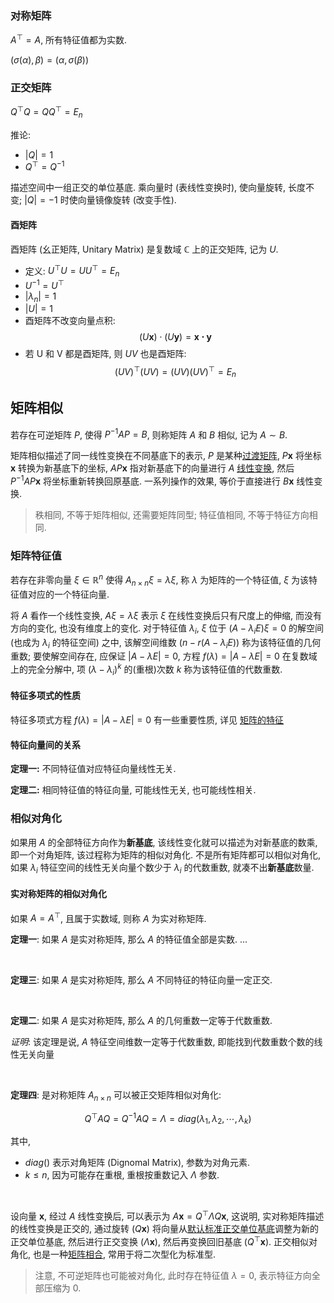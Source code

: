 ### 对称矩阵

$A^{\top}=A$, 所有特征值都为实数.

$(\sigma(\alpha),\beta)=(\alpha, \sigma(\beta))$

### 正交矩阵

$Q^{\top}Q=QQ^{\top}=E_{n}$

推论:
- $\vert Q\vert =1$
- $Q^{\top}=Q^{-1}$

描述空间中一组正交的单位基底. 乘向量时 (表线性变换时), 使向量旋转, 长度不变; $\vert Q\vert=-1$ 时使向量镜像旋转 (改变手性).

#### 酉矩阵

酉矩阵 (幺正矩阵, Unitary Matrix) 是复数域 $\mathbb{C}$ 上的正交矩阵, 记为 $U$.

- 定义: $U^{\top}U=UU^{\top} =E_{n}$
- $U^{-1}=U^{\top}$
- $|\lambda_{n}|=1$
- $|U|=1$
- 酉矩阵不改变向量点积: $$(U\mathbf{x})\cdot(U\mathbf{y})=\mathbf{x\cdot y}$$
- 若 U 和 V 都是酉矩阵, 则 $UV$ 也是酉矩阵: $$(UV)^{\top}(UV)=(UV)(UV)^{\top}=E_{n}$$

## 矩阵相似

若存在可逆矩阵 $P$, 使得 $P^{-1}AP=B$, 则称矩阵 $A$ 和 $B$ 相似, 记为 $A\sim B$.

矩阵相似描述了同一线性变换在不同基底下的表示, $P$ 是某种[过渡矩阵](空间基底变换.md), $P\mathbf{x}$ 将坐标 $\mathbf{x}$ 转换为新基底下的坐标, $AP\mathbf{x}$ 指对新基底下的向量进行 $A$ [线性变换](线性变换.md), 然后 $P^{-1}AP\mathbf{x}$ 将坐标重新转换回原基底. 一系列操作的效果, 等价于直接进行 $B\mathbf{x}$ 线性变换.

> 秩相同, 不等于矩阵相似, 还需要矩阵同型; 特征值相同, 不等于特征方向相同.

### 矩阵特征值

若存在非零向量 $\xi\in\mathbb{R}^{n}$ 使得 $A_{n\times n}\xi=\lambda\xi$, 称 $\lambda$ 为矩阵的一个特征值, $\xi$ 为该特征值对应的一个特征向量.

将 $A$ 看作一个线性变换, $A\xi=\lambda\xi$ 表示 $\xi$ 在线性变换后只有尺度上的伸缩, 而没有方向的变化, 也没有维度上的变化. 对于特征值 $\lambda_{i}$, $\xi$ 位于 $(A-\lambda_{i}E)\xi=0$ 的解空间 (也成为 $\lambda_{i}$ 的特征空间) 之中, 该解空间维数 ($n-r(A-\lambda_{i}E)$) 称为该特征值的几何重数; 要使解空间存在, 应保证 $\vert A-\lambda E\vert=0$, 方程 $f(\lambda)=\vert A-\lambda E\vert=0$ 在复数域上的完全分解中, 项 $(\lambda-\lambda_{i})^{k}$ 的(重根)次数 $k$ 称为该特征值的代数重数.

#### 特征多项式的性质

特征多项式方程 $f(\lambda)=\vert A-\lambda E\vert=0$ 有一些重要性质, 详见 [矩阵的特征](矩阵的特征.md)

#### 特征向量间的关系

**定理一:** 不同特征值对应特征向量线性无关.

**定理二:** 相同特征值的特征向量, 可能线性无关, 也可能线性相关.

### 相似对角化

如果用 $A$ 的全部特征方向作为**新基底**, 该线性变化就可以描述为对新基底的数乘, 即一个对角矩阵, 该过程称为矩阵的相似对角化. 不是所有矩阵都可以相似对角化, 如果 $\lambda_{i}$ 特征空间的线性无关向量个数少于 $\lambda_{i}$ 的代数重数, 就凑不出**新基底**数量.

#### 实对称矩阵的相似对角化

如果 $A=A^{\top}$, 且属于实数域, 则称 $A$ 为实对称矩阵.

**定理一**: 如果 $A$ 是实对称矩阵, 那么 $A$ 的特征值全部是实数.
...

<br>

**定理三**: 如果 $A$ 是实对称矩阵, 那么 $A$ 不同特征的特征向量一定正交.

<br>

**定理二**: 如果 $A$ 是实对称矩阵, 那么 $A$ 的几何重数一定等于代数重数.

*证明*: 该定理是说, $A$ 特征空间维数一定等于代数重数, 即能找到代数重数个数的线性无关向量

<br>

**定理四**: 是对称矩阵 $A_{n\times n}$ 可以被正交矩阵相似对角化:

$$Q^{\top}AQ=Q^{-1}AQ=\Lambda=diag(\lambda_{1},\lambda_{2},\cdots,\lambda_{k})$$

其中, 
- $diag()$ 表示对角矩阵 (Dignomal Matrix), 参数为对角元素.
- $k\le n$, 因为可能存在重根, 重根按重数记入 $\Lambda$ 参数.

<br>

设向量 $\mathbf{x}$, 经过 $A$ 线性变换后, 可以表示为 $A\mathbf{x}=Q^{\top}\Lambda Q\mathbf{x}$, 这说明, 实对称矩阵描述的线性变换是正交的, 通过旋转 ($Q\mathbf{x}$) 将向量从[默认标准正交单位基底](空间基底变换.md)调整为新的正交单位基底, 然后进行正交变换 ($\Lambda\mathbf{x}$), 然后再变换回旧基底 ($Q^{\top}\mathbf{x}$). 正交相似对角化, 也是一种[矩阵相合](矩阵相合.md), 常用于将二次型化为标准型.

> 注意, 不可逆矩阵也可能被对角化, 此时存在特征值 $\lambda=0$, 表示特征方向全部压缩为 0.